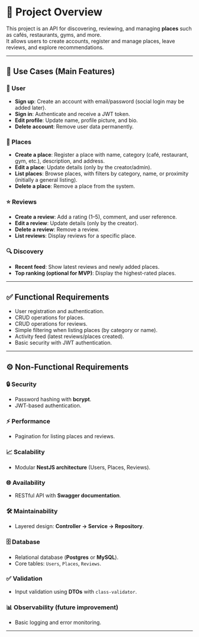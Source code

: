 # 📌 Project Overview

This project is an API for discovering, reviewing, and managing **places** such as cafés, restaurants, gyms, and more.  
It allows users to create accounts, register and manage places, leave reviews, and explore recommendations.

---

## 🎯 Use Cases (Main Features)

### 👤 User
- **Sign up**: Create an account with email/password (social login may be added later).  
- **Sign in**: Authenticate and receive a JWT token.  
- **Edit profile**: Update name, profile picture, and bio.  
- **Delete account**: Remove user data permanently.  

### 📍 Places
- **Create a place**: Register a place with name, category (café, restaurant, gym, etc.), description, and address.  
- **Edit a place**: Update details (only by the creator/admin).  
- **List places**: Browse places, with filters by category, name, or proximity (initially a general listing).  
- **Delete a place**: Remove a place from the system.  

### ⭐ Reviews
- **Create a review**: Add a rating (1–5), comment, and user reference.  
- **Edit a review**: Update details (only by the creator).  
- **Delete a review**: Remove a review.  
- **List reviews**: Display reviews for a specific place.  

### 🔍 Discovery
- **Recent feed**: Show latest reviews and newly added places.  
- **Top ranking (optional for MVP)**: Display the highest-rated places.  

---

## ✅ Functional Requirements
- User registration and authentication.  
- CRUD operations for places.  
- CRUD operations for reviews.  
- Simple filtering when listing places (by category or name).  
- Activity feed (latest reviews/places created).  
- Basic security with JWT authentication.  

---

## ⚙️ Non-Functional Requirements

### 🔒 Security
- Password hashing with **bcrypt**.  
- JWT-based authentication.  

### ⚡ Performance
- Pagination for listing places and reviews.  

### 📈 Scalability
- Modular **NestJS architecture** (Users, Places, Reviews).  

### 🌐 Availability
- RESTful API with **Swagger documentation**.  

### 🛠️ Maintainability
- Layered design: **Controller → Service → Repository**.  

### 🗄️ Database
- Relational database (**Postgres** or **MySQL**).  
- Core tables: `Users`, `Places`, `Reviews`.  

### ✅ Validation
- Input validation using **DTOs** with `class-validator`.  

### 📊 Observability (future improvement)
- Basic logging and error monitoring.  

---

